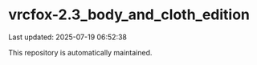 # vrcfox-2.3_body_and_cloth_edition

Last updated: 2025-07-19 06:52:38

This repository is automatically maintained.

